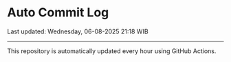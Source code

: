 # Auto Commit Log

Last updated: Wednesday, 06-08-2025 21:18 WIB

---

This repository is automatically updated every hour using GitHub Actions.
